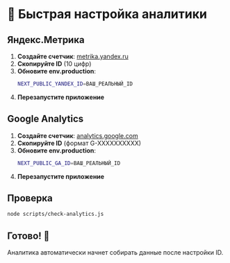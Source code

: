 # 🚀 Быстрая настройка аналитики

## Яндекс.Метрика

1. **Создайте счетчик**: [metrika.yandex.ru](https://metrika.yandex.ru)
2. **Скопируйте ID** (10 цифр)
3. **Обновите env.production**:
   ```bash
   NEXT_PUBLIC_YANDEX_ID=ВАШ_РЕАЛЬНЫЙ_ID
   ```
4. **Перезапустите приложение**

## Google Analytics

1. **Создайте счетчик**: [analytics.google.com](https://analytics.google.com)
2. **Скопируйте ID** (формат G-XXXXXXXXXX)
3. **Обновите env.production**:
   ```bash
   NEXT_PUBLIC_GA_ID=ВАШ_РЕАЛЬНЫЙ_ID
   ```
4. **Перезапустите приложение**

## Проверка

```bash
node scripts/check-analytics.js
```

## Готово! 🎉

Аналитика автоматически начнет собирать данные после настройки ID.
